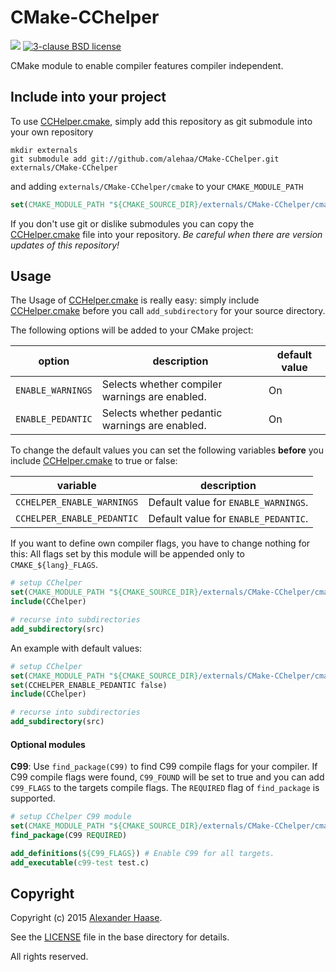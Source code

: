 # CMake-CChelper

[![](https://img.shields.io/github/issues-raw/alehaa/CMake-CChelper.svg?style=flat-square)](https://github.com/alehaa/CMake-CChelper/issues)
[![3-clause BSD license](http://img.shields.io/badge/license-3_clause_BSD-blue.svg?style=flat-square)](LICENSE)

CMake module to enable compiler features compiler independent.



## Include into your project

To use [CCHelper.cmake](cmake/CChelper.cmake), simply add this repository as git submodule into your own repository
```Shell
mkdir externals
git submodule add git://github.com/alehaa/CMake-CChelper.git externals/CMake-CChelper
```
and adding ```externals/CMake-CChelper/cmake``` to your ```CMAKE_MODULE_PATH```
```CMake
set(CMAKE_MODULE_PATH "${CMAKE_SOURCE_DIR}/externals/CMake-CChelper/cmake" ${CMAKE_MODULE_PATH})
```

If you don't use git or dislike submodules you can copy the [CCHelper.cmake](cmake/CChelper.cmake) file into your repository. *Be careful when there are version updates of this repository!*


## Usage

The Usage of [CCHelper.cmake](cmake/CChelper.cmake) is really easy: simply include [CCHelper.cmake](cmake/CChelper.cmake) before you call ```add_subdirectory``` for your source directory.


The following options will be added to your CMake project:

| option | description |default value|
|--------|-------------|-------------|
|```ENABLE_WARNINGS```|Selects whether compiler warnings are enabled.|On|
|```ENABLE_PEDANTIC```|Selects whether pedantic warnings are enabled.|On|

To change the default values you can set the following variables **before** you include [CCHelper.cmake](cmake/CChelper.cmake) to true or false:

| variable | description |
|--------|-------------|
|```CCHELPER_ENABLE_WARNINGS```|Default value for ```ENABLE_WARNINGS```.|
|```CCHELPER_ENABLE_PEDANTIC```|Default value for ```ENABLE_PEDANTIC```.|

If you want to define own compiler flags, you have to change nothing for this: All flags set by this module will be appended only to ```CMAKE_${lang}_FLAGS```.

```CMake
# setup CChelper
set(CMAKE_MODULE_PATH "${CMAKE_SOURCE_DIR}/externals/CMake-CChelper/cmake" ${CMAKE_MODULE_PATH})
include(CChelper)

# recurse into subdirectories
add_subdirectory(src)
```

An example with default values:

```CMake
# setup CChelper
set(CMAKE_MODULE_PATH "${CMAKE_SOURCE_DIR}/externals/CMake-CChelper/cmake" ${CMAKE_MODULE_PATH})
set(CCHELPER_ENABLE_PEDANTIC false)
include(CChelper)

# recurse into subdirectories
add_subdirectory(src)
```

#### Optional modules

**C99**:
Use ``find_package(C99)`` to find C99 compile flags for your compiler. If C99 compile flags were found, ``C99_FOUND`` will be set to true and you can add ``C99_FLAGS`` to the targets compile flags. The ``REQUIRED`` flag of ``find_package`` is supported.

```CMake
# setup CChelper C99 module
set(CMAKE_MODULE_PATH "${CMAKE_SOURCE_DIR}/externals/CMake-CChelper/cmake" ${CMAKE_MODULE_PATH})
find_package(C99 REQUIRED)

add_definitions(${C99_FLAGS}) # Enable C99 for all targets.
add_executable(c99-test test.c)
```

## Copyright

Copyright (c) 2015 [Alexander Haase](alexander.haase@rwth-aachen.de).

See the [LICENSE](LICENSE) file in the base directory for details.

All rights reserved.
